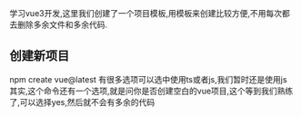 学习vue3开发,这里我们创建了一个项目模板,用模板来创建比较方便,不用每次都去删除多余文件和多余代码.
## 创建新项目
npm create vue@latest
有很多选项可以选中使用ts或者js,我们暂时还是使用js
其实,这个命令还有一个选项,就是问你是否创建空白的vue项目,这个等到我们熟练了,可以选择yes,然后就不会有多余的代码